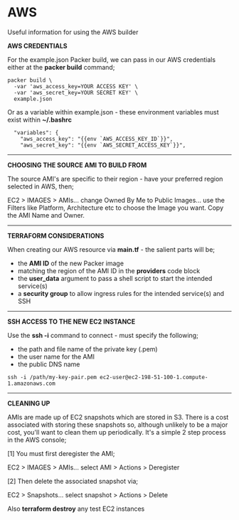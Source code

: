 # AWS
Useful information for using the AWS builder

**AWS CREDENTIALS**

For the example.json Packer build, we can pass in our AWS credentials either at the **packer build** command;

```
packer build \
  -var 'aws_access_key=YOUR ACCESS KEY' \
  -var 'aws_secret_key=YOUR SECRET KEY' \
  example.json
```

Or as a variable within example.json - these environment variables must exist within **~/.bashrc**

```
  "variables": {
    "aws_access_key": "{{env `AWS_ACCESS_KEY_ID`}}",
    "aws_secret_key": "{{env `AWS_SECRET_ACCESS_KEY`}}",
``` 

___

**CHOOSING THE SOURCE AMI TO BUILD FROM**

The source AMI's are specific to their region - have your preferred region selected in AWS, then;

EC2 > IMAGES > AMIs... change Owned By Me to Public Images... use the Filters like Platform, Architecture etc to choose the Image you want. Copy the AMI Name and Owner.

___

**TERRAFORM CONSIDERATIONS**

When creating our AWS resource via **main.tf** - the salient parts will be;

- the **AMI ID** of the new Packer image
- matching the region of the AMI ID in the **providers** code block
- the **user_data** argument to pass a shell script to start the intended service(s)
- a **security group** to allow ingress rules for the intended service(s) and SSH

___

**SSH ACCESS TO THE NEW EC2 INSTANCE**

Use the **ssh -i** command to connect - must specify the following;

- the path and file name of the private key (.pem)
- the user name for the AMI
- the public DNS name

```
ssh -i /path/my-key-pair.pem ec2-user@ec2-198-51-100-1.compute-1.amazonaws.com
```

___

**CLEANING UP**

AMIs are made up of EC2 snapshots which are stored in S3. There is a cost associated with storing these snapshots so, although unlikely to be a major cost, you'll want to clean them up periodically. It's a simple 2 step process in the AWS console;

[1] You must first deregister the AMI;

EC2 > IMAGES > AMIs... select AMI > Actions > Deregister

[2] Then delete the associated snapshot via;

EC2 > Snapshots... select snapshot > Actions > Delete

Also **terraform destroy** any test EC2 instances
